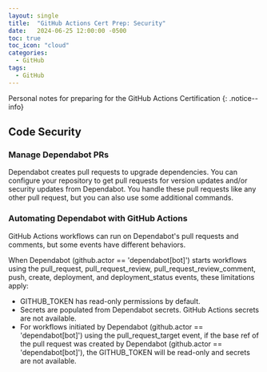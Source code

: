 ```yaml
---
layout: single
title:  "GitHub Actions Cert Prep: Security"
date:   2024-06-25 12:00:00 -0500
toc: true
toc_icon: "cloud"
categories:
  - GitHub
tags:
  - GitHub
---
```


Personal notes for preparing for the GitHub Actions Certification
{: .notice--info}

## Code Security

### Manage Dependabot PRs

Dependabot creates pull requests to upgrade dependencies. You can configure your repository to get pull requests for version updates and/or security updates from Dependabot. You handle these pull requests like any other pull request, but you can also use some additional commands.

### Automating Dependabot with GitHub Actions

GitHub Actions workflows can run on Dependabot's pull requests and comments, but some events have different behaviors.

When Dependabot (github.actor == 'dependabot[bot]') starts workflows using the pull_request, pull_request_review, pull_request_review_comment, push, create, deployment, and deployment_status events, these limitations apply:
- GITHUB_TOKEN has read-only permissions by default.
- Secrets are populated from Dependabot secrets. GitHub Actions secrets are not available.
- For workflows initiated by Dependabot (github.actor == 'dependabot[bot]') using the pull_request_target event, if the base ref of the pull request was created by Dependabot (github.actor == 'dependabot[bot]'), the GITHUB_TOKEN will be read-only and secrets are not available.